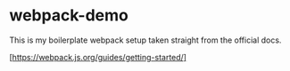 # webpack-demo

This is my boilerplate webpack setup taken straight from the official docs.

[https://webpack.js.org/guides/getting-started/]
